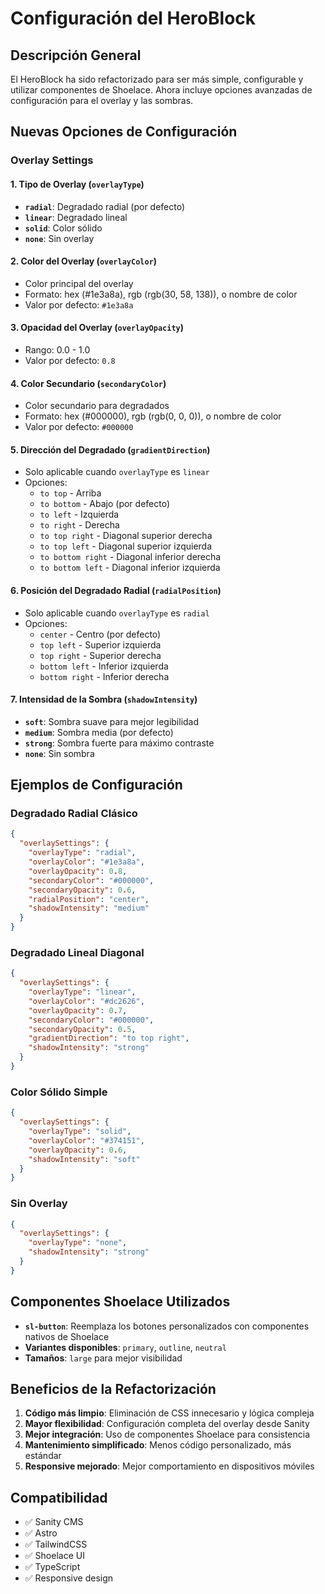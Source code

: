# Configuración del HeroBlock

## Descripción General

El HeroBlock ha sido refactorizado para ser más simple, configurable y utilizar componentes de Shoelace. Ahora incluye opciones avanzadas de configuración para el overlay y las sombras.

## Nuevas Opciones de Configuración

### Overlay Settings

#### 1. Tipo de Overlay (`overlayType`)
- **`radial`**: Degradado radial (por defecto)
- **`linear`**: Degradado lineal
- **`solid`**: Color sólido
- **`none`**: Sin overlay

#### 2. Color del Overlay (`overlayColor`)
- Color principal del overlay
- Formato: hex (#1e3a8a), rgb (rgb(30, 58, 138)), o nombre de color
- Valor por defecto: `#1e3a8a`

#### 3. Opacidad del Overlay (`overlayOpacity`)
- Rango: 0.0 - 1.0
- Valor por defecto: `0.8`

#### 4. Color Secundario (`secondaryColor`)
- Color secundario para degradados
- Formato: hex (#000000), rgb (rgb(0, 0, 0)), o nombre de color
- Valor por defecto: `#000000`

#### 5. Dirección del Degradado (`gradientDirection`)
- Solo aplicable cuando `overlayType` es `linear`
- Opciones:
  - `to top` - Arriba
  - `to bottom` - Abajo (por defecto)
  - `to left` - Izquierda
  - `to right` - Derecha
  - `to top right` - Diagonal superior derecha
  - `to top left` - Diagonal superior izquierda
  - `to bottom right` - Diagonal inferior derecha
  - `to bottom left` - Diagonal inferior izquierda

#### 6. Posición del Degradado Radial (`radialPosition`)
- Solo aplicable cuando `overlayType` es `radial`
- Opciones:
  - `center` - Centro (por defecto)
  - `top left` - Superior izquierda
  - `top right` - Superior derecha
  - `bottom left` - Inferior izquierda
  - `bottom right` - Inferior derecha

#### 7. Intensidad de la Sombra (`shadowIntensity`)
- **`soft`**: Sombra suave para mejor legibilidad
- **`medium`**: Sombra media (por defecto)
- **`strong`**: Sombra fuerte para máximo contraste
- **`none`**: Sin sombra

## Ejemplos de Configuración

### Degradado Radial Clásico
```json
{
  "overlaySettings": {
    "overlayType": "radial",
    "overlayColor": "#1e3a8a",
    "overlayOpacity": 0.8,
    "secondaryColor": "#000000",
    "secondaryOpacity": 0.6,
    "radialPosition": "center",
    "shadowIntensity": "medium"
  }
}
```

### Degradado Lineal Diagonal
```json
{
  "overlaySettings": {
    "overlayType": "linear",
    "overlayColor": "#dc2626",
    "overlayOpacity": 0.7,
    "secondaryColor": "#000000",
    "secondaryOpacity": 0.5,
    "gradientDirection": "to top right",
    "shadowIntensity": "strong"
  }
}
```

### Color Sólido Simple
```json
{
  "overlaySettings": {
    "overlayType": "solid",
    "overlayColor": "#374151",
    "overlayOpacity": 0.6,
    "shadowIntensity": "soft"
  }
}
```

### Sin Overlay
```json
{
  "overlaySettings": {
    "overlayType": "none",
    "shadowIntensity": "strong"
  }
}
```

## Componentes Shoelace Utilizados

- **`sl-button`**: Reemplaza los botones personalizados con componentes nativos de Shoelace
- **Variantes disponibles**: `primary`, `outline`, `neutral`
- **Tamaños**: `large` para mejor visibilidad

## Beneficios de la Refactorización

1. **Código más limpio**: Eliminación de CSS innecesario y lógica compleja
2. **Mayor flexibilidad**: Configuración completa del overlay desde Sanity
3. **Mejor integración**: Uso de componentes Shoelace para consistencia
4. **Mantenimiento simplificado**: Menos código personalizado, más estándar
5. **Responsive mejorado**: Mejor comportamiento en dispositivos móviles

## Compatibilidad

- ✅ Sanity CMS
- ✅ Astro
- ✅ TailwindCSS
- ✅ Shoelace UI
- ✅ TypeScript
- ✅ Responsive design
